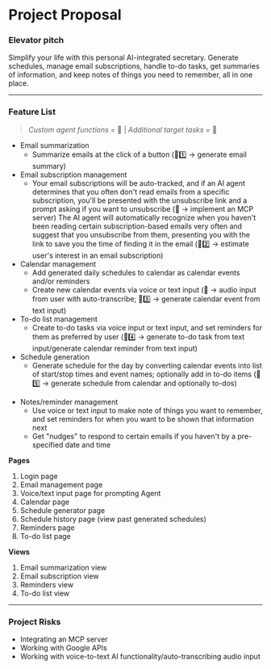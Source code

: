 # Project Proposal
### Elevator pitch
Simplify your life with this personal AI-integrated secretary. Generate schedules, manage email subscriptions, handle to-do tasks, get summaries of information, and keep notes of things you need to remember, all in one place.

---

### Feature List
> *Custom agent functions =* 🤖 | *Additional target tasks =* 🎯

- Email summarization
  - Summarize emails at the click of a button (🤖1️⃣ -> generate email summary)
- Email subscription management
  - Your email subscriptions will be auto-tracked, and if an AI agent determines that you often don't read emails from a specific subscription, you'll be presented with the unsubscribe link and a prompt asking if you want to unsubscribe (🎯 -> implement an MCP server)
  The AI agent will automatically recognize when you haven't been reading certain subscription-based emails very often and suggest that you unsubscribe from them, presenting you with the link to save you the time of finding it in the email (🤖2️⃣ -> estimate user's interest in an email subscription)
- Calendar management
  - Add generated daily schedules to calendar as calendar events and/or reminders
  - Create new calendar events via voice or text input (🎯 -> audio input from user with auto-transcribe; 🤖3️⃣ -> generate calendar event from text input)
- To-do list management
  - Create to-do tasks via voice input or text input, and set reminders for them as preferred by user (🤖4️⃣ -> generate to-do task from text input/generate calendar reminder from text input)
- Schedule generation
  - Generate schedule for the day by converting calendar events into list of start/stop times and event names; optionally add in to-do items (🤖5️⃣ -> generate schedule from calendar and optionally to-dos)
<!-- - Legalese summarizer/Agreement Manager
  - Save time reading privacy policies or terms of use when creating accounts: list out in advance your privacy concerns/preferences or what rights aren't negligible for you, and have the AI agent summarize legalese documents for you with special focus on things that relate to your concerns, preferences, and requirements. -->
- Notes/reminder management
  - Use voice or text input to make note of things you want to remember, and set reminders for when you want to be shown that information next 
  - Get "nudges" to respond to certain emails if you haven't by a pre-specified date and time

**Pages**
1. Login page
1. Email management page
1. Voice/text input page for prompting Agent
1. Calendar page
1. Schedule generator page
1. Schedule history page (view past generated schedules)
1. Reminders page
1. To-do list page
<!-- 1. Legalese summarizer/Agreement management page -->

**Views**
1. Email summarization view
1. Email subscription view
1. Reminders view
1. To-do list view

---

### Project Risks

- Integrating an MCP server
- Working with Google APIs
- Working with voice-to-text AI functionality/auto-transcribing audio input